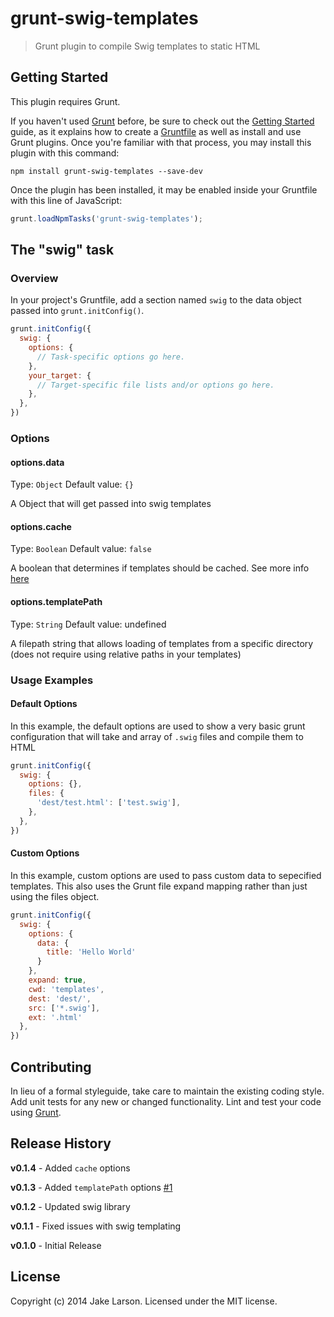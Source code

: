 # grunt-swig-templates

> Grunt plugin to compile Swig templates to static HTML

## Getting Started
This plugin requires Grunt.

If you haven't used [Grunt](http://gruntjs.com/) before, be sure to check out the [Getting Started](http://gruntjs.com/getting-started) guide, as it explains how to create a [Gruntfile](http://gruntjs.com/sample-gruntfile) as well as install and use Grunt plugins. Once you're familiar with that process, you may install this plugin with this command:

```shell
npm install grunt-swig-templates --save-dev
```

Once the plugin has been installed, it may be enabled inside your Gruntfile with this line of JavaScript:

```js
grunt.loadNpmTasks('grunt-swig-templates');
```

## The "swig" task

### Overview
In your project's Gruntfile, add a section named `swig` to the data object passed into `grunt.initConfig()`.

```js
grunt.initConfig({
  swig: {
    options: {
      // Task-specific options go here.
    },
    your_target: {
      // Target-specific file lists and/or options go here.
    },
  },
})
```

### Options

#### options.data
Type: `Object`
Default value: `{}`

A Object that will get passed into swig templates

#### options.cache
Type: `Boolean`
Default value: `false`

A boolean that determines if templates should be cached. See more info [here](http://paularmstrong.github.io/swig/docs/api/#CacheOptions)

#### options.templatePath
Type: `String`
Default value: undefined

A filepath string that allows loading of templates from a specific directory (does not require using relative paths in your templates)

### Usage Examples

#### Default Options
In this example, the default options are used to show a very basic grunt configuration that will take and array of `.swig` files and compile them to HTML

```js
grunt.initConfig({
  swig: {
    options: {},
    files: {
      'dest/test.html': ['test.swig'],
    },
  },
})
```

#### Custom Options
In this example, custom options are used to pass custom data to sepecified templates. This also uses the Grunt file expand mapping rather than just using the files object.

```js
grunt.initConfig({
  swig: {
    options: {
      data: {
        title: 'Hello World'
      }
    },
    expand: true,
    cwd: 'templates',
    dest: 'dest/',
    src: ['*.swig'],
    ext: '.html'
  },
})
```

## Contributing
In lieu of a formal styleguide, take care to maintain the existing coding style. Add unit tests for any new or changed functionality. Lint and test your code using [Grunt](http://gruntjs.com/).

## Release History

<strong>v0.1.4</strong> - Added `cache` options

<strong>v0.1.3</strong> - Added `templatePath` options [#1](https://github.com/larsonjj/grunt-swig-templates/pull/1)

<strong>v0.1.2</strong> - Updated swig library

<strong>v0.1.1</strong> - Fixed issues with swig templating

<strong>v0.1.0</strong> - Initial Release

## License
Copyright (c) 2014 Jake Larson. Licensed under the MIT license.
